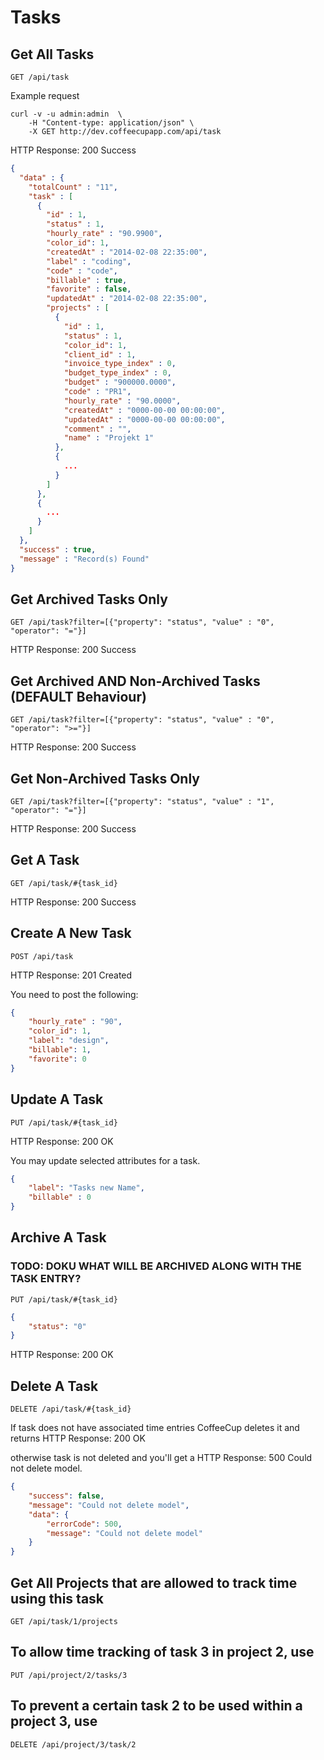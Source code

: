 # Tasks

## Get All Tasks

`GET /api/task`

Example request

```shell
curl -v -u admin:admin  \
	-H "Content-type: application/json" \
	-X GET http://dev.coffeecupapp.com/api/task
```

HTTP Response: 200 Success

```json
{
  "data" : {
    "totalCount" : "11",
    "task" : [
      {
        "id" : 1,
        "status" : 1,
        "hourly_rate" : "90.9900",
        "color_id": 1,
        "createdAt" : "2014-02-08 22:35:00",
        "label" : "coding",
        "code" : "code",
        "billable" : true,
        "favorite" : false,
        "updatedAt" : "2014-02-08 22:35:00",
        "projects" : [
          {
            "id" : 1,
            "status" : 1,
            "color_id": 1,
            "client_id" : 1,
            "invoice_type_index" : 0,
            "budget_type_index" : 0,
            "budget" : "900000.0000",
            "code" : "PR1",
            "hourly_rate" : "90.0000",
            "createdAt" : "0000-00-00 00:00:00",
            "updatedAt" : "0000-00-00 00:00:00",
            "comment" : "",
            "name" : "Projekt 1"
          },
          {
            ...
          }
        ]
      },
      {
        ...
      }
    ]
  },
  "success" : true,
  "message" : "Record(s) Found"
}
```

## Get Archived Tasks Only

`GET /api/task?filter=[{"property": "status", "value" : "0", "operator": "="}]`

HTTP Response: 200 Success

## Get Archived AND Non-Archived Tasks (DEFAULT Behaviour)

`GET /api/task?filter=[{"property": "status", "value" : "0", "operator": ">="}]`

HTTP Response: 200 Success

## Get Non-Archived Tasks Only

`GET /api/task?filter=[{"property": "status", "value" : "1", "operator": "="}]`

HTTP Response: 200 Success

## Get A Task

`GET /api/task/#{task_id}`

HTTP Response: 200 Success


## Create A New Task

`POST /api/task`

HTTP Response: 201 Created

You need to post the following:

```json
{
    "hourly_rate" : "90",
    "color_id": 1,
    "label": "design",
    "billable": 1,
    "favorite": 0
}
```

## Update A Task

`PUT /api/task/#{task_id}`

HTTP Response: 200 OK

You may update selected attributes for a task.

```json
{
    "label": "Tasks new Name",
    "billable" : 0
}
```


## Archive A Task

### TODO: DOKU WHAT WILL BE ARCHIVED ALONG WITH THE TASK ENTRY?

`PUT /api/task/#{task_id}`

```json
{
    "status": "0"
}
```
HTTP Response: 200 OK


## Delete A Task

`DELETE /api/task/#{task_id}`

If task does not have associated time entries CoffeeCup deletes it and returns
HTTP Response: 200 OK

otherwise task is not deleted and you'll get a HTTP Response: 500 Could not delete model.

```json
{
    "success": false,
    "message": "Could not delete model",
    "data": {
        "errorCode": 500,
        "message": "Could not delete model"
    }
}
```


## Get All Projects that are allowed to track time using this task

`GET /api/task/1/projects`

## To allow time tracking of task 3 in project 2, use

`PUT /api/project/2/tasks/3`

## To prevent a certain task 2 to be used within a project 3, use

`DELETE /api/project/3/task/2`


